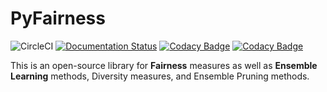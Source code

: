 # PyFairness

<!--
[![Coverage Status](https://coveralls.io/repos/github/eustomaqua/PyFairness/badge.svg?branch=master)](https://coveralls.io/github/eustomaqua/PyFairness?branch=master)
[![codecov](https://codecov.io/gh/eustomaqua/PyFairness/graph/badge.svg?token=57EHJOP0BL)](https://codecov.io/gh/eustomaqua/PyFairness)

https://pyfairness.readthedocs.io/en/latest/
-->

![CircleCI](https://img.shields.io/circleci/build/github/eustomaqua/PyFairness/master)
[![Documentation Status](https://readthedocs.org/projects/pyfairness/badge/?version=latest)](https://pyfairness.readthedocs.io/en/latest/?badge=latest)
[![Codacy Badge](https://app.codacy.com/project/badge/Coverage/bf14ce14d2df4412a91e80d94fee6931)](https://app.codacy.com/gh/eustomaqua/PyFairness/dashboard?utm_source=gh&utm_medium=referral&utm_content=&utm_campaign=Badge_coverage)
[![Codacy Badge](https://app.codacy.com/project/badge/Grade/bf14ce14d2df4412a91e80d94fee6931)](https://app.codacy.com/gh/eustomaqua/PyFairness/dashboard?utm_source=gh&utm_medium=referral&utm_content=&utm_campaign=Badge_grade)

This is an open-source library for **Fairness** measures as well as **Ensemble Learning** methods, Diversity measures, and Ensemble Pruning methods.
